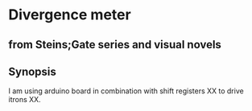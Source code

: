# Divergence meter

## from Steins;Gate series and visual novels

## Synopsis

I am using arduino board in combination with shift registers XX to drive itrons XX.
